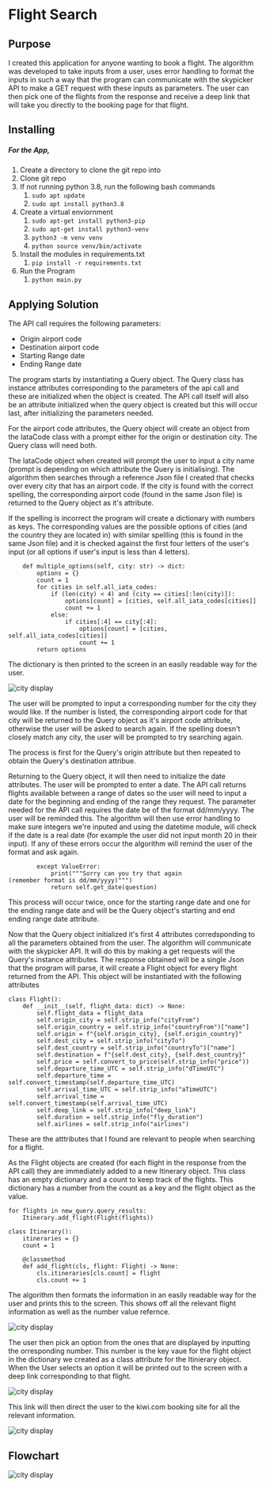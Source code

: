 # Flight Search

## Purpose
I created this application for anyone wanting to book a flight. The algorithm was developed to take inputs from a user, uses error handling to format the inputs in such a way that the program can communicate with the skypicker API to make a GET request with these inputs as parameters. The user can then pick one of the flights from the response and receive a deep link that will take you directly to the booking page for that flight.

## Installing

##### For the App,

1. Create a directory to clone the git repo into
2. Clone git repo
3. If not running python 3.8, run the following bash commands
    1. `sudo apt update`
    2. `sudo apt install python3.8`
4. Create a virtual enviornment
    1. `sudo apt-get install python3-pip`
    2. `sudo apt-get install python3-venv`
    3. `python3 -m venv venv`
    4. `python source venv/bin/activate`
5. Install the modules in requirements.txt
    1. `pip install -r requirements.txt`
6. Run the Program
    1. `python main.py`

## Applying Solution

The API call requires the following parameters:

- Origin airport code
- Destination airport code
- Starting Range date
- Ending Range date

The program starts by instantiating a Query object. The Query class has instance attributes corresponding to the parameters of the api call and these are initialized when the object is created. The API call itself will also be an attribute initialized when the query object is created but this will occur last, after initializing the parameters needed.

For the airport code attributes, the Query object will create an object from the IataCode class with a prompt either for the origin or destination city. The Query class will need both. 

The IataCode object when created will prompt the user to input a city name (prompt is depending on which attribute the Query is initialising). The algorithm then searches through a reference Json file I created that checks over every city that has an airport code. If the city is found with the correct spelling, the corresponding airport code (found in the same Json file) is returned to the Query object as it's attribute.

If the spelling is incorrect the program will create a dictionary with numbers as keys. The corresponding values are the possible options of cities (and the country they are located in) with similar spellling (this is found in the same Json file) and it is checked against the first four letters of the user's input (or all options if user's input is less than 4 letters). 
```
    def multiple_options(self, city: str) -> dict:
        options = {}
        count = 1
        for cities in self.all_iata_codes:
            if (len(city) < 4) and (city == cities[:len(city)]):
                options[count] = [cities, self.all_iata_codes[cities]]
                count += 1
            else:
                if cities[:4] == city[:4]:
                    options[count] = [cities, self.all_iata_codes[cities]]
                    count += 1
        return options
```

The dictionary is then printed to the screen in an easily readable way for the user. 

![city display](./docs/snip_origin.PNG)

The user will be prompted to input a corresponding number for the city they would like. If the number is listed, the corresponding airport code for that city will be returned to the Query object as it's airport code attribute, otherwise the user will be asked to search again. If the spelling doesn't closely match any city, the user will be prompted to try searching again.

The process is first for the Query's origin attribute but then repeated to obtain the Query's destination attribue.

Returning to the Query object, it will then need to initialize the date attributes. The user will be prompted to enter a date. The API call returns flights available between a range of dates so the user will need to input a date for the beginning and ending of the range they request. The parameter needed for the API call requires the date be of the format dd/mm/yyyy. The user will be reminded this. The algorithm will then use error handling to make sure integers we're inputed and using the datetime module, will check if the date is a real date (for example the user did not input month 20 in their input). If any of these errors occur the algorithm will remind the user of the format and ask again.

```
        except ValueError:
            print("""Sorry can you try that again
(remember format is dd/mm/yyyy)""")
            return self.get_date(question)
```

This process will occur twice, once for the starting range date and one for the ending range date and will be the Query object's starting and end ending range date attribute.

Now that the Query object initialized it's first 4 attributes corredsponding to all the parameters obtained from the user. The algorithm will communicate with the skypicker API. It will do this by making a get requests will the Query's instance attributes. The response obtained will be a single Json that the program will parse, it will create a Flight object for every flight returned from the API. This object will be instantiated with the following attributes

```
class Flight():
    def __init__(self, flight_data: dict) -> None:
        self.flight_data = flight_data
        self.origin_city = self.strip_info("cityFrom")
        self.origin_country = self.strip_info("countryFrom")["name"]
        self.origin = f"{self.origin_city}, {self.origin_country}"
        self.dest_city = self.strip_info("cityTo")
        self.dest_country = self.strip_info("countryTo")["name"]
        self.destination = f"{self.dest_city}, {self.dest_country}"
        self.price = self.convert_to_price(self.strip_info("price"))
        self.departure_time_UTC = self.strip_info("dTimeUTC")
        self.departure_time = self.convert_timestamp(self.departure_time_UTC)
        self.arrival_time_UTC = self.strip_info("aTimeUTC")
        self.arrival_time = self.convert_timestamp(self.arrival_time_UTC)
        self.deep_link = self.strip_info("deep_link")
        self.duration = self.strip_info("fly_duration")
        self.airlines = self.strip_info("airlines")
```

These are the atttributes that I found are relevant to people when searching for a flight.

As the Flight objects are created (for each flight in the response from the API call) they are immediately added to a new Itinerary object. This class has an empty dictionary and a count to keep track of the flights. This dictionary has a number from the count as a key and the flight object as the value. 

```
for flights in new_query.query_results:
    Itinerary.add_flight(Flight(flights))
```
```
class Itinerary():
    itineraries = {}
    count = 1

    @classmethod
    def add_flight(cls, flight: Flight) -> None:
        cls.itineraries[cls.count] = flight
        cls.count += 1
```

The algorithm then formats the information in an easily readable way for the user and prints this to the screen. This shows off all the relevant flight information as well as the number value refernce.

![city display](docs/snip_flights.PNG)

The user then pick an option from the ones that are displayed by inputting the orresponding number. This number is the key vaue for the flight object in the dictionary we created as a class attribute for the Itinierary object. When the User selects an option it will be printed out to the screen with a deep link corresponding to that flight.

![city display](./docs/snip_link.PNG)

This link will then direct the user to the kiwi.com booking site for all the relevant information.

![city display](./docs/snip_kiwi.PNG)

## Flowchart

![city display](./docs/Flight_search.png)

